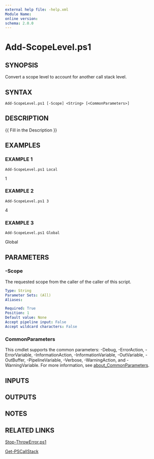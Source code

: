 ```yaml
---
external help file: -help.xml
Module Name:
online version:
schema: 2.0.0
---
```


# Add-ScopeLevel.ps1

## SYNOPSIS
Convert a scope level to account for another call stack level.

## SYNTAX

```
Add-ScopeLevel.ps1 [-Scope] <String> [<CommonParameters>]
```

## DESCRIPTION
{{ Fill in the Description }}

## EXAMPLES

### EXAMPLE 1
```
Add-ScopeLevel.ps1 Local
```

1

### EXAMPLE 2
```
Add-ScopeLevel.ps1 3
```

4

### EXAMPLE 3
```
Add-ScopeLevel.ps1 Global
```

Global

## PARAMETERS

### -Scope
The requested scope from the caller of the caller of this script.

```yaml
Type: String
Parameter Sets: (All)
Aliases:

Required: True
Position: 1
Default value: None
Accept pipeline input: False
Accept wildcard characters: False
```

### CommonParameters
This cmdlet supports the common parameters: -Debug, -ErrorAction, -ErrorVariable, -InformationAction, -InformationVariable, -OutVariable, -OutBuffer, -PipelineVariable, -Verbose, -WarningAction, and -WarningVariable. For more information, see [about_CommonParameters](http://go.microsoft.com/fwlink/?LinkID=113216).

## INPUTS

## OUTPUTS

## NOTES

## RELATED LINKS

[Stop-ThrowError.ps1]()

[Get-PSCallStack]()

